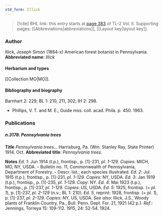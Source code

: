 ```yaml
---
std_form: Illick
---
```


> [!cite] BHL link: this entry starts at [page 383](https://www.biodiversitylibrary.org/page/33068625) of TL-2 Vol. II.
> Supporting pages: [[Abbreviations|abbreviations]], [[Layout key|layout key]].

### Author

Illick, Joseph Simon (1884-x) American forest botanist in Pennsylvania. 
**Abbreviated name**: *Illick*

#### Herbarium and types

[[Collection MO|MO]].

#### Bibliography and biography

Barnhart 2: 229; BL 1: 210, 211, 302; IH 2: 298.
- Phillips, V. T. and M. E., Guide mss. coll. acad. Phila. p. 450. 1963.

### Publications

##### n.3178. Pennsylvania trees

**Title**
*Pennsylvania trees*... Harrisburg, Pa. (Wm. Stanley Ray, State Printer) 1914. Oct.
**Abbreviated title**: *Pennsylvania trees*.

**Notes**
*Ed. 1*: Jun 1914 (t.p.), frontisp., p. \[1\]-231, *pl. 1-129. Copies*: MICH, MO, NY, USDA. – Bulletin no. 11, Commonwealth of Pennsylvania, Department of Forestry. – Descr. list.; each species illustrated.
*Ed. 2*: Jul 1915 (t.p.), frontisp., p. \[1\]-231, *pl. 1-129. Copies*: NY, USDA.
*Ed. 3*: Jan 1919 (t.p.), frontisp., p. \[1\]-235, *pl. 1-129. Copy*: NY.
*Ed. 4*: Mai 1923 (t.p.), frontisp., p. \[1\]-237, *pl. 1-129. Copies*: US, USDA.
*Ed. 5*: 1925, frontisp. (= *pl. 1*), p. \[1\]-237, *pl. 2-129* (n.v.; BL 1: 210).
*Ed. 5*, reprint: 1928, frontisp. (= *pl. 1*), p. \[1\]-237, *pl. 2-129. Copies*: NY, US, USDA.
*See also*: Illick, J.S., Woody plants of Franklin Country, Pa., Bull. Penn. Dept. For. 21, 1921 (42 p.).
*Ref*.: Jennings, Torreya 15: 109-112. 1915, 24: 52-54. 1924.

